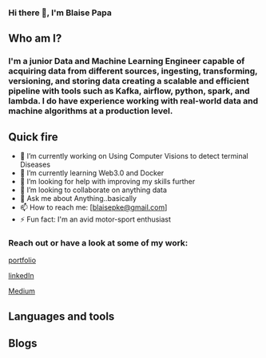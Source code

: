 ### Hi there 👋, I'm Blaise Papa

## Who am I?

### <b>I'm a junior Data and Machine Learning Engineer capable of acquiring data from different sources, ingesting, transforming, versioning, and storing data creating a scalable and efficient pipeline with tools such as Kafka, airflow, python, spark, and lambda. I do have experience working with real-world data and machine algorithms at a production level.</b>

## Quick fire

- 🔭 I’m currently working on Using Computer Visions to detect terminal Diseases
- 🌱 I’m currently learning Web3.0 and Docker
- 🤔 I’m looking for help with improving my skills further
- 👯 I’m looking to collaborate on anything data
- 💬 Ask me about Anything..basically
- 📫 How to reach me: [blaisepke@gmail.com]
- ⚡ Fun fact: I'm an avid motor-sport enthusiast

### Reach out or have a look at some of my work:

[portfolio]

[linkedIn]

[Medium]

## Languages and tools

## Blogs

<!-- BLOG-POST-LIST:START -->

<!-- BLOG-POST-LIST:END -->

<!--
**Blvisse/blvisse** is a ✨ _special_ ✨ repository because its `README.md` (this file) appears on your GitHub profile.

Here are some ideas to get you started:

- 🔭 I’m currently working on ...
- 🌱 I’m currently learning ...
- 👯 I’m looking to collaborate on ...
- 🤔 I’m looking for help with ...
- 💬 Ask me about ...
- 📫 How to reach me: ...
- 😄 Pronouns: ...
- ⚡ Fun fact: ...
-->

[email]: blaisepke@gmail.com
[portfolio]: https://sites.google.com/view/blaise-papa
[linkedin]: https://www.linkedin.com/in/blaise-papa-a8a8b814b/
[medium]: https://medium.com/@blaisepke
